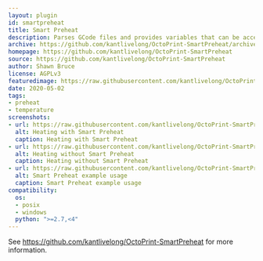 ```yaml
---
layout: plugin
id: smartpreheat
title: Smart Preheat
description: Parses GCode files and provides variables that can be accessed in GCode scripts. Reduces heatup time and allows for preheating before bed leveling.
archive: https://github.com/kantlivelong/OctoPrint-SmartPreheat/archive/master.zip
homepage: https://github.com/kantlivelong/OctoPrint-SmartPreheat
source: https://github.com/kantlivelong/OctoPrint-SmartPreheat
author: Shawn Bruce
license: AGPLv3
featuredimage: https://raw.githubusercontent.com/kantlivelong/OctoPrint-SmartPreheat/master/extra/screenshots/beforePrintStarted.png
date: 2020-05-02
tags:
- preheat
- temperature
screenshots: 
- url: https://raw.githubusercontent.com/kantlivelong/OctoPrint-SmartPreheat/master/extra/screenshots/tempgraph_with.png
  alt: Heating with Smart Preheat
  caption: Heating with Smart Preheat
- url: https://raw.githubusercontent.com/kantlivelong/OctoPrint-SmartPreheat/master/extra/screenshots/tempgraph_without.png
  alt: Heating without Smart Preheat
  caption: Heating without Smart Preheat
- url: https://raw.githubusercontent.com/kantlivelong/OctoPrint-SmartPreheat/master/extra/screenshots/beforePrintStarted.png
  alt: Smart Preheat example usage
  caption: Smart Preheat example usage
compatibility:
  os:
  - posix
  - windows
  python: ">=2.7,<4"
---
```


See <https://github.com/kantlivelong/OctoPrint-SmartPreheat> for more information.
